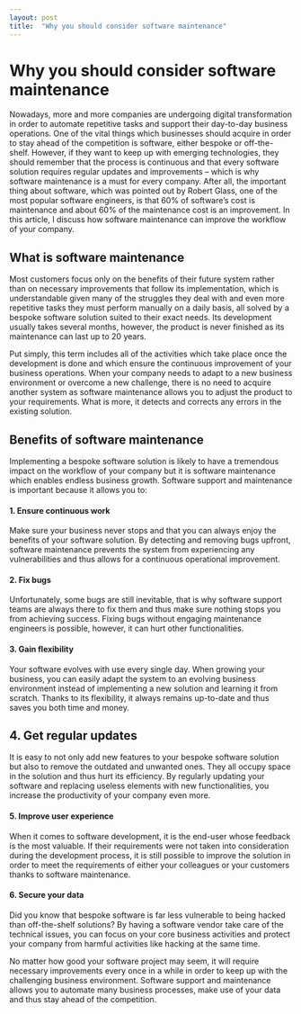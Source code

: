 ```yaml
---
layout: post
title:  "Why you should consider software maintenance"
---
```

# Why you should consider software maintenance

Nowadays, more and more companies are undergoing digital transformation in order to automate repetitive tasks and support their day-to-day business operations. One of the vital things which businesses should acquire in order to stay ahead of the competition is software, either bespoke or off-the-shelf. However, if they want to keep up with emerging technologies, they should remember that the process is continuous and that every software solution requires regular updates and improvements – which is why software maintenance is a must for every company. After all, the important thing about software, which was pointed out by Robert Glass, one of the most popular software engineers, is that 60% of software’s cost is maintenance and about 60% of the maintenance cost is an improvement. In this article, I discuss how software maintenance can improve the workflow of your company.


## What is software maintenance
Most customers focus only on the benefits of their future system rather than on necessary improvements that follow its implementation, which is understandable given many of the struggles they deal with and even more repetitive tasks they must perform manually on a daily basis, all solved by a bespoke software solution suited to their exact needs. Its development usually takes several months, however, the product is never finished as its maintenance can last up to 20 years.

Put simply, this term includes all of the activities which take place once the development is done and which ensure the continuous improvement of your business operations. When your company needs to adapt to a new business environment or overcome a new challenge, there is no need to acquire another system as software maintenance allows you to adjust the product to your requirements. What is more, it detects and corrects any errors in the existing solution.


## Benefits of software maintenance
Implementing a bespoke software solution is likely to have a tremendous impact on the workflow of your company but it is software maintenance which enables endless business growth. Software support and maintenance is important because it allows you to:
 

#### 1. Ensure continuous work

Make sure your business never stops and that you can always enjoy the benefits of your software solution. By detecting and removing bugs upfront, software maintenance prevents the system from experiencing any vulnerabilities and thus allows for a continuous operational improvement.


#### 2. Fix bugs

Unfortunately, some bugs are still inevitable, that is why software support teams are always there to fix them and thus make sure nothing stops you from achieving success. Fixing bugs without engaging maintenance engineers is possible, however, it can hurt other functionalities.


#### 3. Gain flexibility

Your software evolves with use every single day. When growing your business, you can easily adapt the system to an evolving business environment instead of implementing a new solution and learning it from scratch. Thanks to its flexibility, it always remains up-to-date and thus saves you both time and money.


## 4. Get regular updates

It is easy to not only add new features to your bespoke software solution but also to remove the outdated and unwanted ones. They all occupy space in the solution and thus hurt its efficiency. By regularly updating your software and replacing useless elements with new functionalities, you increase the productivity of your company even more.


#### 5. Improve user experience

When it comes to software development, it is the end-user whose feedback is the most valuable. If their requirements were not taken into consideration during the development process, it is still possible to improve the solution in order to meet the requirements of either your colleagues or your customers thanks to software maintenance.


#### 6. Secure your data

Did you know that bespoke software is far less vulnerable to being hacked than off-the-shelf solutions? By having a software vendor take care of the technical issues, you can focus on your core business activities and protect your company from harmful activities like hacking at the same time.


No matter how good your software project may seem, it will require necessary improvements every once in a while in order to keep up with the challenging business environment. Software support and maintenance allows you to automate many business processes, make use of your data and thus stay ahead of the competition.
